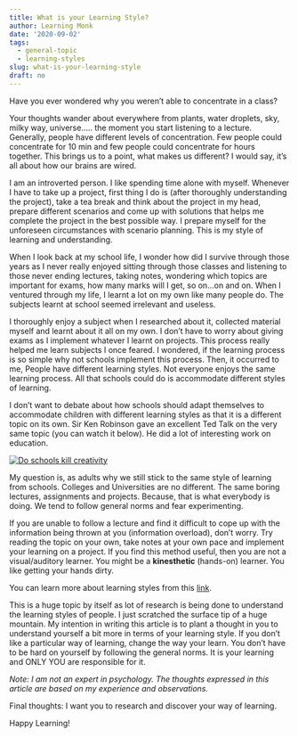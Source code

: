 ```yaml
---
title: What is your Learning Style?
author: Learning Monk
date: '2020-09-02'
tags:
  - general-topic
  - learning-styles
slug: what-is-your-learning-style
draft: no
---
```


Have you ever wondered why you weren’t able to concentrate in a class?

Your thoughts wander about everywhere from plants, water droplets, sky, milky way, universe….. the moment you start listening to a lecture. Generally, people have different levels of concentration. Few people could concentrate for 10 min and few people could concentrate for hours together. This brings us to a point, what makes us different? I would say, it’s all about how our brains are wired.

I am an introverted person. I like spending time alone with myself. Whenever I have to take up a project, first thing I do is (after thoroughly understanding the project), take a tea break and think about the project in my head, prepare different scenarios and come up with solutions that helps me complete the project in the best possible way. I prepare myself for the unforeseen circumstances with scenario planning. This is my style of learning and understanding.

When I look back at my school life, I wonder how did I survive through those years as I never really enjoyed sitting through those classes and listening to those never ending lectures, taking notes, wondering which topics are important for exams, how many marks will I get, so on…on and on. When I ventured through my life, I learnt a lot on my own like many people do. The subjects learnt at school seemed irrelevant and useless.

I thoroughly enjoy a subject when I researched about it, collected material myself and learnt about it all on my own. I don’t have to worry about giving exams as I implement whatever I learnt on projects. This process really helped me learn subjects I once feared. I wondered, if the learning process is so simple why not schools implement this process. Then, it occurred to me, People have different learning styles. Not everyone enjoys the same learning process. All that schools could do is accommodate different styles of learning.

I don’t want to debate about how schools should adapt themselves to accommodate children with different learning styles as that it is a different topic on its own. Sir Ken Robinson gave an excellent Ted Talk on the very same topic (you can watch it below). He did a lot of interesting work on education.

[![Do schools kill creativity](http://img.youtube.com/vi/iG9CE55wbtY/0.jpg)](https://www.youtube.com/watch?v=iG9CE55wbtY "Do Schools kill creativity")


My question is, as adults why we still stick to the same style of learning from schools. Colleges and Universities are no different. The same boring lectures, assignments and projects. Because, that is what everybody is doing. We tend to follow general norms and fear experimenting.

If you are unable to follow a lecture and find it difficult to cope up with the information being thrown at you (information overload), don’t worry. Try reading the topic on your own, take notes at your own pace and implement your learning on a project. If you find this method useful, then you are not a visual/auditory learner. You might be a **kinesthetic** (hands-on) learner. You like getting your hands dirty.


You can learn more about learning styles from this [link](https://en.wikipedia.org/wiki/Learning_styles).


This is a huge topic by itself as lot of research is being done to understand the learning styles of people. I just scratched the surface tip of a huge mountain. My intention in writing this article is to plant a thought in you to understand yourself a bit more in terms of your learning style. If you don’t like a particular way of learning, change the way your learn. You don’t have to be hard on yourself by following the general norms. It is your learning and ONLY YOU are responsible for it.

*Note: I am not an expert in psychology. The thoughts expressed in this article are based on my experience and observations.*

Final thoughts: I want you to research and discover your way of learning.

Happy Learning!